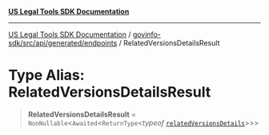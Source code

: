 [**US Legal Tools SDK Documentation**](../../../../../../README.md)

***

[US Legal Tools SDK Documentation](../../../../../../README.md) / [govinfo-sdk/src/api/generated/endpoints](../README.md) / RelatedVersionsDetailsResult

# Type Alias: RelatedVersionsDetailsResult

> **RelatedVersionsDetailsResult** = `NonNullable`\<`Awaited`\<`ReturnType`\<*typeof* [`relatedVersionsDetails`](../functions/relatedVersionsDetails.md)\>\>\>
